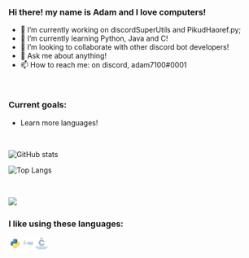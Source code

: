 ### Hi there! my name is Adam and I love computers!

- 🔭 I’m currently working on discordSuperUtils and PikudHaoref.py;
- 🌱 I’m currently learning Python, Java and C!
- 👯 I’m looking to collaborate with other discord bot developers!
- 💬 Ask me about anything!
- 📫 How to reach me: on discord, adam7100#0001

<br />

### Current goals:
- Learn more languages!

<br />

![GitHub stats](https://github-readme-stats.vercel.app/api?username=adam757521&count_private=true&theme=dark)

![Top Langs](https://github-readme-stats.vercel.app/api/top-langs/?username=adam757521&layout=compact&theme=dark)

<br />

![](https://komarev.com/ghpvc/?username=adam757521&color=brightgreen)
### I like using these languages:
<img align="left" alt="Python" width="26px" src="https://raw.githubusercontent.com/github/explore/80688e429a7d4ef2fca1e82350fe8e3517d3494d/topics/python/python.png" />
<img align="left" alt="Python" width="26px" src="https://raw.githubusercontent.com/github/explore/80688e429a7d4ef2fca1e82350fe8e3517d3494d/topics/java/java.png" />
<img align="left" alt="Python" width="26px" src="https://raw.githubusercontent.com/github/explore/80688e429a7d4ef2fca1e82350fe8e3517d3494d/topics/c/c.png" />
